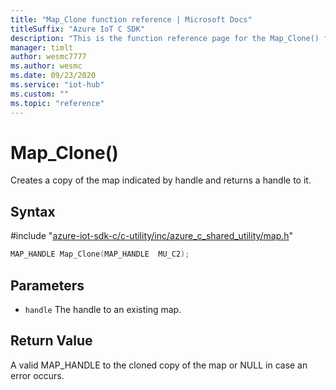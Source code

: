 ```yaml
---                             
title: "Map_Clone function reference | Microsoft Docs" 
titleSuffix: "Azure IoT C SDK"            
description: "This is the function reference page for the Map_Clone() function in the Azure IoT C SDK. This SDK is used with Azure IoT Hub and Azure IoT Hub Device Provisioning Service"            
manager: timlt                 
author: wesmc7777              
ms.author: wesmc               
ms.date: 09/23/2020                    
ms.service: "iot-hub"             
ms.custom: ""                
ms.topic: "reference"        
---                            
```


# Map_Clone()

Creates a copy of the map indicated by handle and returns a handle to it.

## Syntax

\#include "[azure-iot-sdk-c/c-utility/inc/azure_c_shared_utility/map.h](../map-h.md)"  
```C
MAP_HANDLE Map_Clone(MAP_HANDLE  MU_C2);
```

## Parameters
* `handle` The handle to an existing map.

## Return Value
A valid MAP_HANDLE to the cloned copy of the map or NULL in case an error occurs.

